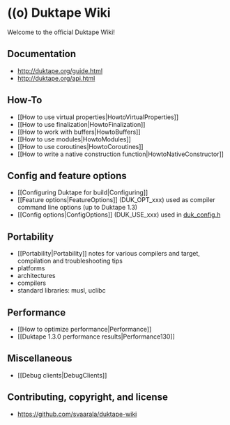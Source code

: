 # ((o) Duktape Wiki

Welcome to the official Duktape Wiki!

## Documentation

* http://duktape.org/guide.html
* http://duktape.org/api.html

## How-To

* [[How to use virtual properties|HowtoVirtualProperties]]
* [[How to use finalization|HowtoFinalization]]
* [[How to work with buffers|HowtoBuffers]]
* [[How to use modules|HowtoModules]]
* [[How to use coroutines|HowtoCoroutines]]
* [[How to write a native construction function|HowtoNativeConstructor]]

## Config and feature options

* [[Configuring Duktape for build|Configuring]]
* [[Feature options|FeatureOptions]] (DUK_OPT_xxx) used as compiler command line options (up to Duktape 1.3)
* [[Config options|ConfigOptions]] (DUK_USE_xxx) used in [duk_config.h](https://github.com/svaarala/duktape/blob/master/doc/duk-config.rst)

## Portability

* [[Portability|Portability]] notes for various compilers and target, compilation and troubleshooting tips
* platforms
* architectures
* compilers
* standard libraries: musl, uclibc

## Performance

* [[How to optimize performance|Performance]]
* [[Duktape 1.3.0 performance results|Performance130]]

## Miscellaneous

* [[Debug clients|DebugClients]]

## Contributing, copyright, and license

* https://github.com/svaarala/duktape-wiki
